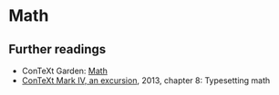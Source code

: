 # Math

## Further readings

- ConTeXt Garden: [Math](https://wiki.contextgarden.net/Math)
- [ConTeXt Mark IV, an excursion](http://www.pragma-ade.com/general/manuals/ma-cb-en.pdf), 2013, chapter 8: Typesetting math
